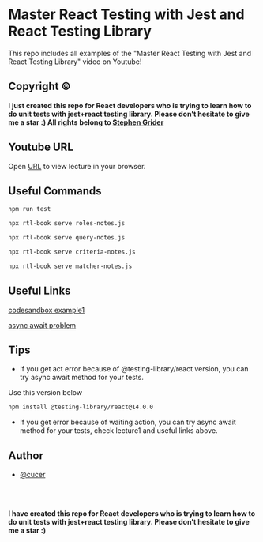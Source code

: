 # Master React Testing with Jest and React Testing Library

<p>This repo includes all examples of the "Master React Testing with Jest and React Testing Library" video on Youtube! 
</p>

## Copyright © 

**I just created this repo for React developers who is trying to learn how to do unit tests with jest+react testing library. Please don’t hesitate to give me a star :) All rights belong to [Stephen Grider](https://github.com/stephenGrider)**

## Youtube URL

Open [URL](https://www.youtube.com/watch?v=NLFPvO8_hMQ&t=4541s) to view lecture in your browser.

## Useful Commands

   ```sh
   npm run test
   ```

   ```sh
   npx rtl-book serve roles-notes.js
   ```

   ```sh
   npx rtl-book serve query-notes.js
   ```

   ```sh
   npx rtl-book serve criteria-notes.js
   ```

   ```sh
   npx rtl-book serve matcher-notes.js
   ```  

## Useful Links

[codesandbox example1](https://codesandbox.io/p/sandbox/rtl-starter-sq54b4)

[async await problem](https://chrisboakes.com/fixing-act-error-react-testing-library/)

## Tips

- If you get act error because of @testing-library/react version, you can try async await method for your tests.

Use this version below

   ```sh
   npm install @testing-library/react@14.0.0
   ```

- If you get error because of waiting action, you can try async await method for your tests, check lecture1 and useful links above.


## Author

- [@cucer](https://www.github.com/cucer)

<br/>
<br/>

**I have created this repo for React developers who is trying to learn how to do unit tests with jest+react testing library. Please don’t hesitate to give me a star :)**
